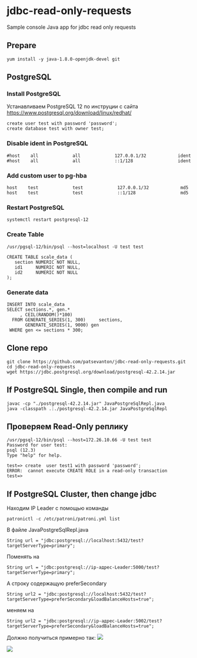 # jdbc-read-only-requests
Sample console Java app for jdbc read only requests

## Prepare
```
yum install -y java-1.8.0-openjdk-devel git
```
## PostgreSQL

### Install PostgreSQL
Устанавливаем PostgreSQL 12 по инструции с сайта https://www.postgresql.org/download/linux/redhat/

```
create user test with password 'password';
create database test with owner test;
```

### Disable ident in PostgreSQL
```
#host    all             all             127.0.0.1/32            ident
#host    all             all             ::1/128                 ident
```

### Add custom user to pg-hba
```
host    test             test             127.0.0.1/32            md5
host    test             test             ::1/128                 md5
```

### Restart PostgreSQL
```
systemctl restart postgresql-12
```

### Create Table
```
/usr/pgsql-12/bin/psql --host=localhost -U test test
```

```
CREATE TABLE scale_data (
   section NUMERIC NOT NULL,
   id1     NUMERIC NOT NULL,
   id2     NUMERIC NOT NULL
);
```

### Generate data
```
INSERT INTO scale_data
SELECT sections.*, gen.*
     , CEIL(RANDOM()*100) 
  FROM GENERATE_SERIES(1, 300)     sections,
       GENERATE_SERIES(1, 9000) gen
 WHERE gen <= sections * 300;
```


## Clone repo
```
git clone https://github.com/patsevanton/jdbc-read-only-requests.git
cd jdbc-read-only-requests
wget https://jdbc.postgresql.org/download/postgresql-42.2.14.jar
```


## If PostgreSQL Single, then compile and run
```
javac -cp "./postgresql-42.2.14.jar" JavaPostgreSqlRepl.java
java -classpath .:./postgresql-42.2.14.jar JavaPostgreSqlRepl
```

## Проверяем Read-Only реплику
```
/usr/pgsql-12/bin/psql --host=172.26.10.66 -U test test
Password for user test: 
psql (12.3)
Type "help" for help.

test=> create  user test1 with password 'password';
ERROR:  cannot execute CREATE ROLE in a read-only transaction
test=> 
```

## If PostgreSQL Cluster, then change jdbc

Находим IP Leader с помощью команды
```
patronictl -c /etc/patroni/patroni.yml list
```
В файле JavaPostgreSqlRepl.java
```
String url = "jdbc:postgresql://localhost:5432/test?targetServerType=primary";
```
Поменять на 
```
String url = "jdbc:postgresql://ip-адрес-Leader:5000/test?targetServerType=primary";
```

А строку содержащую preferSecondary
```
String url2 = "jdbc:postgresql://localhost:5432/test?targetServerType=preferSecondary&loadBalanceHosts=true";
```
меняем на 
```
String url2 = "jdbc:postgresql://ip-адрес-Leader:5002/test?targetServerType=preferSecondary&loadBalanceHosts=true";
```

Должно получиться примерно так:
![](https://habrastorage.org/webt/wu/q0/1m/wuq01mkxbm0jeqxsh88vjbcc4v8.png)

![](https://habrastorage.org/webt/j1/4b/xw/j14bxwjwu8jdabj7ygew94jcx8c.png)
